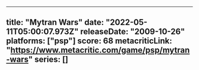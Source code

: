 
---
title: "Mytran Wars"
date: "2022-05-11T05:00:07.973Z"
releaseDate: "2009-10-26"
platforms: ["psp"]
score: 68
metacriticLink: "https://www.metacritic.com/game/psp/mytran-wars"
series: []
---
